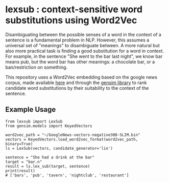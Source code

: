 # lexsub : context-sensitive word substitutions using Word2Vec 

Disambiguating between the possible senses of a word in the context of a sentence is a fundamental problem in NLP. However, this assumes a universal set of "meanings" to disambiguate between. A more natural but also more practical task is finding a good substitution for a word in context. For example, in the sentence "She went to the bar last night", we know bar means pub, but the word bar has other meanings: a chocolate bar, or a ban/restriction on something. 

This repository uses a Word2Vec embedding based on the google news corpus, made available [here](https://drive.google.com/file/d/0B7XkCwpI5KDYNlNUTTlSS21pQmM/edit?usp=sharing) and through the [gensim library](https://radimrehurek.com/gensim/) to rank candidate word substitutions by their suitability to the context of the sentence.  

## Example Usage 

    from lexsub import LexSub
    from gensim.models import KeyedVectors
    
    word2vec_path = "~/GoogleNews-vectors-negative300-SLIM.bin"
    vectors = KeyedVectors.load_word2vec_format(word2vec_path, binary=True)
    ls = LexSub(vectors, candidate_generator='lin')

    sentence = "She had a drink at the bar"
    target = "bar.n"
    result = ls.lex_sub(target, sentence)
    print(result)
    # ['bars', 'pub', 'tavern', 'nightclub', 'restaurant']
